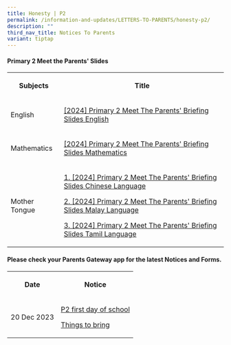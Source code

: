 ```yaml
---
title: Honesty | P2
permalink: /information-and-updates/LETTERS-TO-PARENTS/honesty-p2/
description: ""
third_nav_title: Notices To Parents
variant: tiptap
---
```

<h4>Primary 2 Meet the Parents' Slides</h4>
<table>
<tbody>
<tr>
<th rowspan="1" colspan="1">
<p>Subjects</p>
</th>
<th rowspan="1" colspan="1">
<p>Title</p>
</th>
</tr>
<tr>
<td rowspan="1" colspan="1">
<p>English</p>
</td>
<td rowspan="1" colspan="1">
<p><a href="https://youtu.be/U9EV-YlT2QQ" rel="noopener noreferrer nofollow" target="_blank">[2024] Primary 2 Meet The Parents' Briefing Slides English</a>
</p>
</td>
</tr>
<tr>
<td rowspan="1" colspan="1">
<p>Mathematics</p>
</td>
<td rowspan="1" colspan="1">
<p><a href="https://youtu.be/B1aiKueXEj0" rel="noopener noreferrer nofollow" target="_blank">[2024] Primary 2 Meet The Parents' Briefing Slides Mathematics</a>
</p>
</td>
</tr>
<tr>
<td rowspan="1" colspan="1">
<p>Mother Tongue</p>
</td>
<td rowspan="1" colspan="1">
<p><a href="https://youtu.be/MXADcRicF8s" rel="noopener noreferrer nofollow" target="_blank">1. [2024] Primary 2 Meet The Parents' Briefing Slides Chinese Language</a>
</p>
<p><a href="https://youtu.be/H1svY5ZomJY" rel="noopener noreferrer nofollow" target="_blank">2. [2024] Primary 2 Meet The Parents' Briefing Slides Malay Language</a>
</p>
<p><a href="https://youtu.be/aK38xzU46N8" rel="noopener noreferrer nofollow" target="_blank">3. [2024] Primary 2 Meet The Parents' Briefing Slides Tamil Language</a>
</p>
</td>
</tr>
</tbody>
</table>
<p></p>
<h4>Please check your <strong>Parents Gateway</strong> app for the latest Notices and Forms.</h4>
<table>
<tbody>
<tr>
<th rowspan="1" colspan="1">
<p>Date</p>
</th>
<th rowspan="1" colspan="1">
<p>Notice</p>
</th>
</tr>
<tr>
<td rowspan="1" colspan="1">
<p>20 Dec 2023</p>
</td>
<td rowspan="1" colspan="1">
<p><a href="/files/Letter to parents/Term 1/003_For_P2_first_day_of_school.pdf" rel="noopener noreferrer nofollow" target="_blank">P2 first day of school</a>
</p>
<p><a href="/files/Letter to parents/Term 1/002a_P2_P6_Things_to_bring_2024.pdf" rel="noopener noreferrer nofollow" target="_blank">Things to bring</a>
</p>
</td>
</tr>
</tbody>
</table>
<p></p>